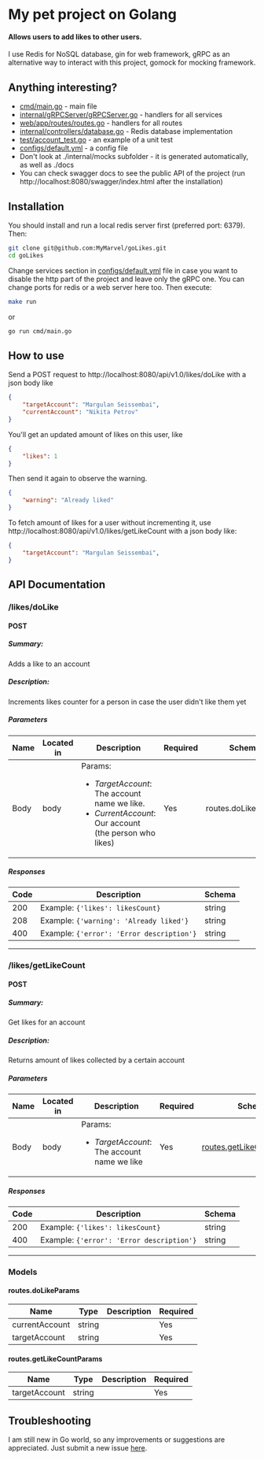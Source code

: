 # My pet project on Golang
#### Allows users to add likes to other users.

I use Redis for NoSQL database, gin for web framework, gRPC as an alternative way to interact with this project, gomock for mocking framework.

## Anything interesting?
- [cmd/main.go] - main file
- [internal/gRPCServer/gRPCServer.go] - handlers for all services
- [web/app/routes/routes.go] - handlers for all routes
- [internal/controllers/database.go] - Redis database implementation
- [test/account_test.go] - an example of a unit test
- [configs/default.yml] - a config file
- Don't look at ./internal/mocks subfolder - it is generated automatically, as well as ./docs
- You can check swagger docs to see the public API of the project (run http://localhost:8080/swagger/index.html after the installation)

## Installation
You should install and run a local redis server first (preferred port: 6379). Then:
```sh
git clone git@github.com:MyMarvel/goLikes.git
cd goLikes
```
Change services section in [configs/default.yml] file in case you want to disable the http part of the project and leave only the gRPC one. You can change ports for redis or a web server here too. Then execute:
```sh
make run
```
or
```sh
go run cmd/main.go
```

## How to use
Send a POST request to http://localhost:8080/api/v1.0/likes/doLike with a json body like
```json
{
    "targetAccount": "Margulan Seissembai",
    "currentAccount": "Nikita Petrov"
}
```
You'll get an updated amount of likes on this user, like
```json
{
    "likes": 1
}
```

Then send it again to observe the warning.
```json
{
    "warning": "Already liked"
}
```

To fetch amount of likes for a user without incrementing it, use http://localhost:8080/api/v1.0/likes/getLikeCount with a json body like:
```json
{
    "targetAccount": "Margulan Seissembai",
}
```

## API Documentation

### /likes/doLike

#### POST
##### Summary:

Adds a like to an account

##### Description:

Increments likes counter for a person in case the user didn't like them yet

##### Parameters

| Name | Located in | Description | Required | Schema |
| ---- | ---------- | ----------- | -------- | ---- |
| Body | body | Params:<ul><li><i>TargetAccount</i>: The account name we like.</li><li><i>CurrentAccount</i>: Our account (the person who likes)</li></ul> | Yes | routes.doLikeParams |

##### Responses

| Code | Description | Schema |
| ---- | ----------- | ------ |
| 200 | Example: <code>{'likes': likesCount}</code> | string |
| 208 | Example: <code>{'warning': 'Already liked'}</code> | string |
| 400 | Example: <code>{'error': 'Error description'}</code> | string |

---

### /likes/getLikeCount

#### POST
##### Summary:

Get likes for an account

##### Description:

Returns amount of likes collected by a certain account

##### Parameters

| Name | Located in | Description | Required | Schema |
| ---- | ---------- | ----------- | -------- | ---- |
| Body | body | Params:<ul><li><i>TargetAccount</i>: The account name we like</li><ul> | Yes | [routes.getLikeCountParams](#routes.getLikeCountParams) |

##### Responses

| Code | Description | Schema |
| ---- | ----------- | ------ |
| 200 | Example: <code>{'likes': likesCount}</code> | string |
| 400 | Example: <code>{'error': 'Error description'}</code> | string |

---

### Models


#### routes.doLikeParams

| Name | Type | Description | Required |
| ---- | ---- | ----------- | -------- |
| currentAccount | string |  | Yes |
| targetAccount | string |  | Yes |

#### routes.getLikeCountParams

| Name | Type | Description | Required |
| ---- | ---- | ----------- | -------- |
| targetAccount | string |  | Yes |

## Troubleshooting
I am still new in Go world, so any improvements or suggestions are appreciated. Just submit a new issue [here][submitIssue].

[submitIssue]: <https://github.com/MyMarvel/goLikes/issues/new>
[cmd/main.go]: <https://github.com/MyMarvel/goLikes/blob/main/cmd/main.go>
[internal/gRPCServer/gRPCServer.go]: <https://github.com/MyMarvel/goLikes/blob/main/internal/gRPCServer/gRPCServer.go>
[web/app/routes/routes.go]: <https://github.com/MyMarvel/goLikes/blob/main/web/app/routes//routes.go>
[internal/controllers/database.go]: <https://github.com/MyMarvel/goLikes/blob/main/internal/controllers/database.go>
[test/account_test.go]: <https://github.com/MyMarvel/goLikes/blob/main/test/account_test.go>
[configs/default.yml]: <https://github.com/MyMarvel/goLikes/blob/main/configs/default.yml>
